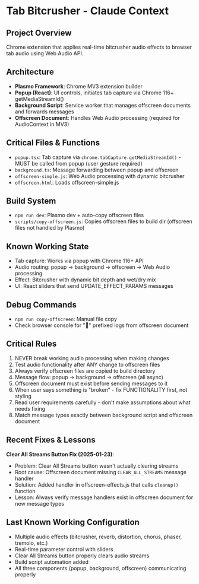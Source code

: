 # Tab Bitcrusher - Claude Context

## Project Overview
Chrome extension that applies real-time bitcrusher audio effects to browser tab audio using Web Audio API.

## Architecture
- **Plasmo Framework**: Chrome MV3 extension builder
- **Popup (React)**: UI controls, initiates tab capture via Chrome 116+ getMediaStreamId()
- **Background Script**: Service worker that manages offscreen documents and forwards messages
- **Offscreen Document**: Handles Web Audio processing (required for AudioContext in MV3)

## Critical Files & Functions
- `popup.tsx`: Tab capture via `chrome.tabCapture.getMediaStreamId()` - MUST be called from popup (user gesture required)
- `background.ts`: Message forwarding between popup and offscreen
- `offscreen-simple.js`: Web Audio processing with dynamic bitcrusher
- `offscreen.html`: Loads offscreen-simple.js

## Build System
- `npm run dev`: Plasmo dev + auto-copy offscreen files
- `scripts/copy-offscreen.js`: Copies offscreen files to build dir (offscreen files not handled by Plasmo)

## Known Working State
- Tab capture: Works via popup with Chrome 116+ API
- Audio routing: popup → background → offscreen → Web Audio processing
- Effect: Bitcrusher with dynamic bit depth and wet/dry mix
- UI: React sliders that send UPDATE_EFFECT_PARAMS messages

## Debug Commands
- `npm run copy-offscreen`: Manual file copy
- Check browser console for "🎵" prefixed logs from offscreen document

## Critical Rules
1. NEVER break working audio processing when making changes
2. Test audio functionality after ANY change to offscreen files
3. Always verify offscreen files are copied to build directory
4. Message flow: popup → background → offscreen (all async)
5. Offscreen document must exist before sending messages to it
6. When user says something is "broken" - fix FUNCTIONALITY first, not styling
7. Read user requirements carefully - don't make assumptions about what needs fixing
8. Match message types exactly between background script and offscreen document

## Recent Fixes & Lessons
**Clear All Streams Button Fix (2025-01-23)**:
- Problem: Clear All Streams button wasn't actually clearing streams
- Root cause: Offscreen document missing `CLEAR_ALL_STREAMS` message handler
- Solution: Added handler in offscreen-effects.js that calls `cleanup()` function
- Lesson: Always verify message handlers exist in offscreen document for new message types

## Last Known Working Configuration
- Multiple audio effects (bitcrusher, reverb, distortion, chorus, phaser, tremolo, etc.)
- Real-time parameter control with sliders
- Clear All Streams button properly clears audio streams
- Build script automation added
- All three components (popup, background, offscreen) communicating properly